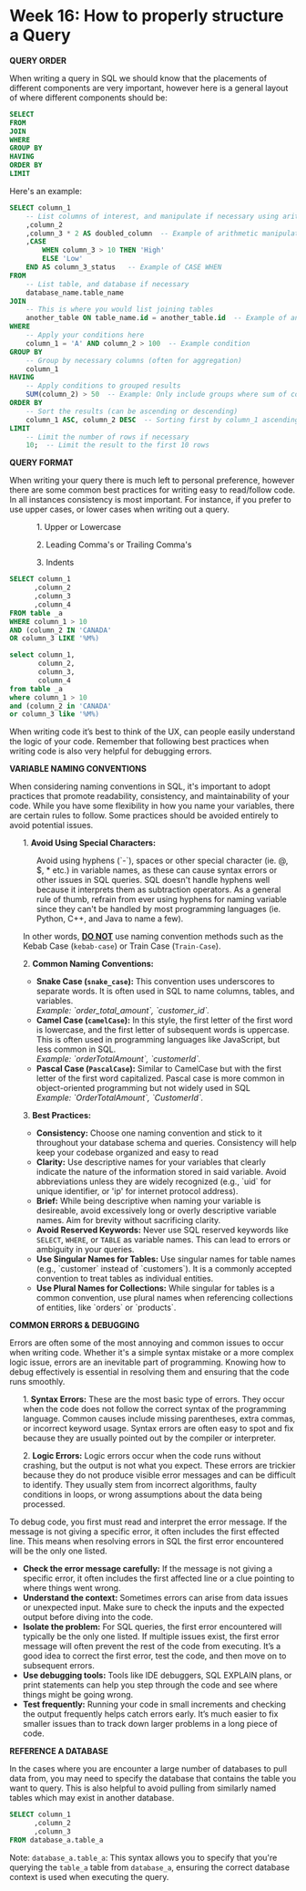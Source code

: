 <h1>Week 16: How to properly structure a Query</h1>

<b>QUERY ORDER</b>
<p>When writing a query in SQL we should know that the placements of different components are very important, however here is a general layout of where different components should be:</p>

```sql
SELECT
FROM 
JOIN 
WHERE 
GROUP BY
HAVING
ORDER BY
LIMIT 
```
Here's an example:

```sql
SELECT column_1
    -- List columns of interest, and manipulate if necessary using arithmetic operators, CASE WHEN, etc.
    ,column_2
    ,column_3 * 2 AS doubled_column  -- Example of arithmetic manipulation
    ,CASE 
        WHEN column_3 > 10 THEN 'High'
        ELSE 'Low'
    END AS column_3_status   -- Example of CASE WHEN
FROM 
    -- List table, and database if necessary
    database_name.table_name
JOIN 
    -- This is where you would list joining tables
    another_table ON table_name.id = another_table.id  -- Example of an INNER JOIN
WHERE 
    -- Apply your conditions here
    column_1 = 'A' AND column_2 > 100  -- Example condition
GROUP BY 
    -- Group by necessary columns (often for aggregation)
    column_1
HAVING 
    -- Apply conditions to grouped results
    SUM(column_2) > 50  -- Example: Only include groups where sum of column_2 is greater than 50
ORDER BY 
    -- Sort the results (can be ascending or descending)
    column_1 ASC, column_2 DESC  -- Sorting first by column_1 ascending, then column_2 descending
LIMIT 
    -- Limit the number of rows if necessary
    10;  -- Limit the result to the first 10 rows

```

<b>QUERY FORMAT</b> 

When writing your query there is much left to personal preference, however there are some common best practices for writing easy to read/follow code. In all instances consistency is most important. For instance, if you prefer to use upper cases, or lower cases when writing out a query.
<ul>
  <ol>1. Upper or Lowercase</ol>
  <ol>2. Leading Comma's or Trailing Comma's</ol>
  <ol>3. Indents</ol>
</ul>


```sql
SELECT column_1
      ,column_2
      ,column_3
      ,column_4
FROM table _a
WHERE column_1 > 10
AND (column_2 IN 'CANADA'
OR column_3 LIKE '%M%)
```

```sql
select column_1,
       column_2,
       column_3,
       column_4
from table _a
where column_1 > 10
and (column_2 in 'CANADA'
or column_3 like '%M%)
```
<p>When writing code it’s best to think of the UX, can people easily understand the logic of your code. Remember that following best practices when writing code is also very helpful for debugging errors.</p>

<p><b> VARIABLE NAMING CONVENTIONS</b></p>
<p>When considering naming conventions in SQL, it's important to adopt practices that promote readability, consistency, and maintainability of your code. While you have some flexibility in how you name your variables, there are certain rules to follow. Some practices should be avoided entirely to avoid potential issues.</p>

<ul>
<p>1. <b>Avoid Using Special Characters:</b></p>
<ol><p> Avoid using hyphens (`-`), spaces or other special character (ie. @, $, * etc.) in variable names, as these can cause syntax errors or other issues in SQL queries. SQL doesn't handle hyphens well because it interprets them as subtraction operators. As a general rule of thumb, refrain from ever using hyphens for naming variable since they can't be handled by most programming languages (ie. Python, C++, and Java to name a few).</p></ol>

<p> In other words, <b><u>DO NOT</u></b> use naming convention methods such as the Kebab Case (<code>kebab-case</code>) or Train Case (<code>Train-Case</code>).</p>

<p>2. <b>Common Naming Conventions:</b></p>
<ul>
<p>
  <li><b>Snake Case (<code>snake_case</code>):</b> This convention uses underscores to separate words. It is often used in SQL to name columns, tables, and variables.</li>
  <o><i>Example: `order_total_amount`, `customer_id`.</i></o>
  <li><b>Camel Case (<code>camelCase</code>):</b> In this style, the first letter of the first word is lowercase, and the first letter of subsequent words is uppercase. This is often used in programming languages like JavaScript, but less common in SQL.</li>
<o><i>Example: `orderTotalAmount`, `customerId`.</i></o>
  <li><b>Pascal Case (<code>PascalCase</code>):</b> Similar to CamelCase but with the first letter of the first word capitalized. Pascal case is more common in object-oriented programming but not widely used in SQL</li> 
<o><i>Example: `OrderTotalAmount`, `CustomerId`.</i></o>
</p>
</ul>



<p>3. <b>Best Practices:</b></p>
<ul>
  <li><b>Consistency:</b> Choose one naming convention and stick to it throughout your database schema and queries. Consistency will help keep your codebase organized and easy to read</li>
  <li><b>Clarity:</b> Use descriptive names for your variables that clearly indicate the nature of the information stored in said variable. Avoid abbreviations unless they are widely recognized (e.g., `uid` for unique identifier, or 'ip' for internet protocol address).</li>
  <li><b>Brief:</b> While being descriptive when naming your variable is desireable, avoid excessively long or overly descriptive variable names. Aim for brevity without sacrificing clarity.</li>
  <li><b>Avoid Reserved Keywords:</b> Never use SQL reserved keywords like <code>SELECT</code>, <code>WHERE</code>, or <code>TABLE</code> as variable names. This can lead to errors or ambiguity in your queries.</li>
  <li><b>Use Singular Names for Tables:</b> Use singular names for table names (e.g., `customer` instead of `customers`). It is a commonly accepted convention to treat tables as individual entities.</li>
  <li><b>Use Plural Names for Collections:</b> While singular for tables is a common convention, use plural names when referencing collections of entities, like `orders` or `products`.</li>
</ul>
</ul>

<p><b>COMMON ERRORS & DEBUGGING</b></p>
<p>Errors are often some of the most annoying and common issues to occur when writing code. Whether it's a simple syntax mistake or a more complex logic issue, errors are an inevitable part of programming. Knowing how to debug effectively is essential in resolving them and ensuring that the code runs smoothly.</p>
<ul>
<p>1. <b>Syntax Errors:</b> These are the most basic type of errors. They occur when the code does not follow the correct syntax of the programming language. Common causes include missing parentheses, extra commas, or incorrect keyword usage. Syntax errors are often easy to spot and fix because they are usually pointed out by the compiler or interpreter.</p>
<p>2. <b>Logic Errors:</b> Logic errors occur when the code runs without crashing, but the output is not what you expect. These errors are trickier because they do not produce visible error messages and can be difficult to identify. They usually stem from incorrect algorithms, faulty conditions in loops, or wrong assumptions about the data being processed.</p>
</ul>

<p>To debug code, you first must read and interpret the error message. If the message is not giving a specific error, it often includes the first effected line. This means when resolving errors in SQL the first error encountered will be the only one listed.</p>

<ul>
<li><b>Check the error message carefully:</b> If the message is not giving a specific error, it often includes the first affected line or a clue pointing to where things went wrong.</li>
<li><b>Understand the context:</b> Sometimes errors can arise from data issues or unexpected input. Make sure to check the inputs and the expected output before diving into the code.</li>
<li><b>Isolate the problem:</b> For SQL queries, the first error encountered will typically be the only one listed. If multiple issues exist, the first error message will often prevent the rest of the code from executing. It’s a good idea to correct the first error, test the code, and then move on to subsequent errors.</li>
<li><b>Use debugging tools:</b> Tools like IDE debuggers, SQL EXPLAIN plans, or print statements can help you step through the code and see where things might be going wrong.</li>
<li><b>Test frequently:</b> Running your code in small increments and checking the output frequently helps catch errors early. It’s much easier to fix smaller issues than to track down larger problems in a long piece of code.</li>
</ul>

<p><b>REFERENCE A DATABASE</b></p>
<p>In the cases where you are encounter a large number of databases to pull data from, you may need to specify the database that contains the table you want to query. This is also helpful to avoid pulling from similarly named tables which may exist in another database.</p>

```sql
SELECT column_1
      ,column_2
      ,column_3
FROM database_a.table_a
```
<p>Note: <code>database_a.table_a</code>: This syntax allows you to specify that you're querying the <code>table_a</code> table from <code>database_a</code>, ensuring the correct database context is used when executing the query.</p>
